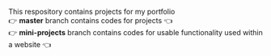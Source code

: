 This respository contains projects for my portfolio<br>
:point_right: <strong>master</strong> branch contains codes for projects :point_left:<br>
👉 <strong>mini-projects</strong> branch contains codes for usable functionality used within a website :point_left:
